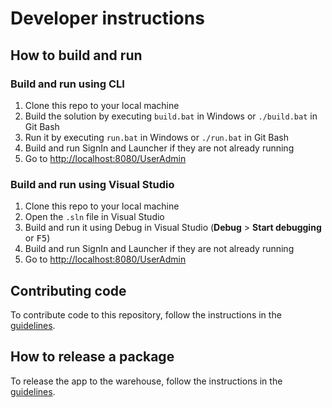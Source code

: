 # Developer instructions

## How to build and run

### Build and run using CLI

1. Clone this repo to your local machine
2. Build the solution by executing `build.bat` in Windows or `./build.bat` in Git Bash
3. Run it by executing `run.bat` in Windows or `./run.bat` in Git Bash
4. Build and run SignIn and Launcher if they are not already running
5. Go to [http://localhost:8080/UserAdmin](http://localhost:8080/UserAdmin)

### Build and run using Visual Studio

1. Clone this repo to your local machine
2. Open the `.sln` file in Visual Studio
3. Build and run it using Debug in Visual Studio (**Debug** > **Start debugging** or <kbd>F5</kbd>)
4. Build and run SignIn and Launcher if they are not already running
5. Go to [http://localhost:8080/UserAdmin](http://localhost:8080/UserAdmin)

## Contributing code

To contribute code to this repository, follow the instructions in the [guidelines](https://starcounter.gitbooks.io/guidelines/content/contributing-code.html).

## How to release a package

To release the app to the warehouse, follow the instructions in the [guidelines](https://starcounter.gitbooks.io/guidelines/content/releasing-to-warehouse.html).